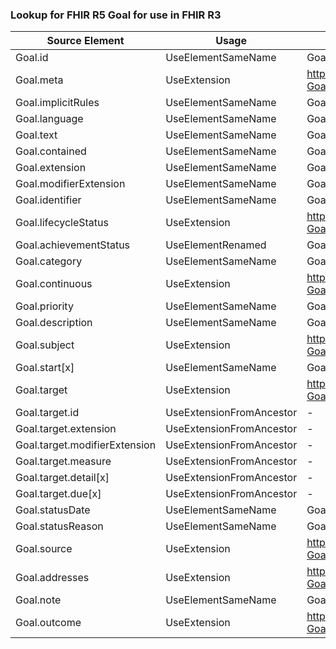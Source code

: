 ### Lookup for FHIR R5 Goal for use in FHIR R3

| Source Element | Usage | Target |
| -------------- | ----- | ------ |
| Goal.id | UseElementSameName | Goal.id |
| Goal.meta | UseExtension | http://hl7.org/fhir/5.0/StructureDefinition/extension-Goal.meta |
| Goal.implicitRules | UseElementSameName | Goal.implicitRules |
| Goal.language | UseElementSameName | Goal.language |
| Goal.text | UseElementSameName | Goal.text |
| Goal.contained | UseElementSameName | Goal.contained |
| Goal.extension | UseElementSameName | Goal.extension |
| Goal.modifierExtension | UseElementSameName | Goal.modifierExtension |
| Goal.identifier | UseElementSameName | Goal.identifier |
| Goal.lifecycleStatus | UseExtension | http://hl7.org/fhir/5.0/StructureDefinition/extension-Goal.lifecycleStatus |
| Goal.achievementStatus | UseElementRenamed | Goal.status |
| Goal.category | UseElementSameName | Goal.category |
| Goal.continuous | UseExtension | http://hl7.org/fhir/5.0/StructureDefinition/extension-Goal.continuous |
| Goal.priority | UseElementSameName | Goal.priority |
| Goal.description | UseElementSameName | Goal.description |
| Goal.subject | UseExtension | http://hl7.org/fhir/5.0/StructureDefinition/extension-Goal.subject |
| Goal.start[x] | UseElementSameName | Goal.start[x] |
| Goal.target | UseExtension | http://hl7.org/fhir/5.0/StructureDefinition/extension-Goal.target |
| Goal.target.id | UseExtensionFromAncestor | - |
| Goal.target.extension | UseExtensionFromAncestor | - |
| Goal.target.modifierExtension | UseExtensionFromAncestor | - |
| Goal.target.measure | UseExtensionFromAncestor | - |
| Goal.target.detail[x] | UseExtensionFromAncestor | - |
| Goal.target.due[x] | UseExtensionFromAncestor | - |
| Goal.statusDate | UseElementSameName | Goal.statusDate |
| Goal.statusReason | UseElementSameName | Goal.statusReason |
| Goal.source | UseExtension | http://hl7.org/fhir/5.0/StructureDefinition/extension-Goal.source |
| Goal.addresses | UseExtension | http://hl7.org/fhir/5.0/StructureDefinition/extension-Goal.addresses |
| Goal.note | UseElementSameName | Goal.note |
| Goal.outcome | UseExtension | http://hl7.org/fhir/5.0/StructureDefinition/extension-Goal.outcome |

